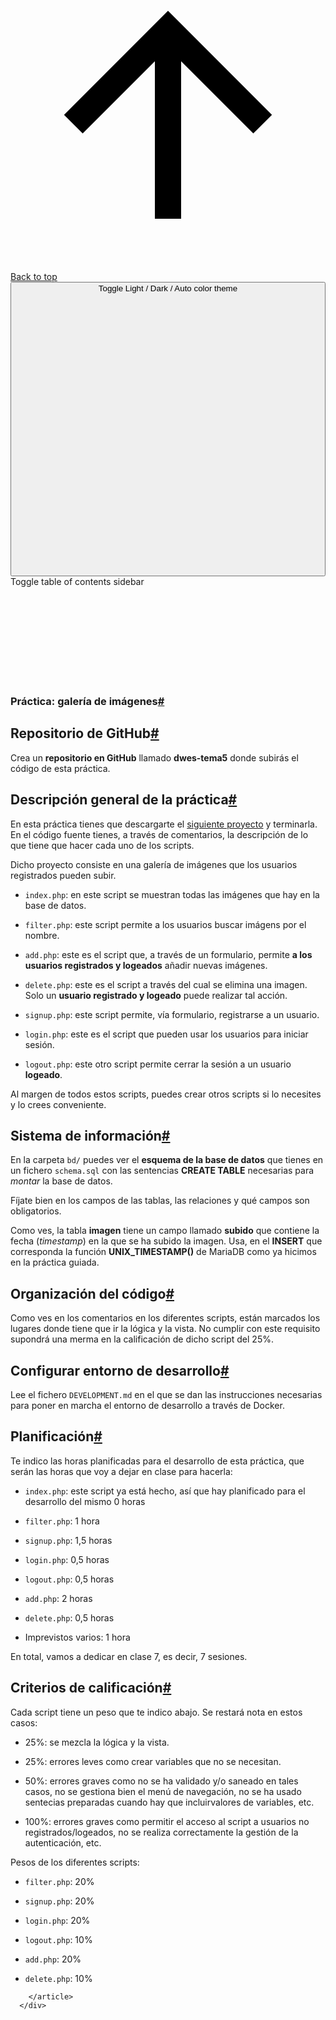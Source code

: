 <div class="article-container">
        <a href="#" class="back-to-top muted-link">
          <svg xmlns="http://www.w3.org/2000/svg" viewBox="0 0 24 24">
            <path d="M13 20h-2V8l-5.5 5.5-1.42-1.42L12 4.16l7.92 7.92-1.42 1.42L13 8v12z"></path>
          </svg>
          <span>Back to top</span>
        </a>
        <div class="content-icon-container">
          <div class="theme-toggle-container theme-toggle-content">
            <button class="theme-toggle">
              <div class="visually-hidden">Toggle Light / Dark / Auto color theme</div>
              <svg class="theme-icon-when-auto"><use href="#svg-sun-half"></use></svg>
              <svg class="theme-icon-when-dark"><use href="#svg-moon"></use></svg>
              <svg class="theme-icon-when-light"><use href="#svg-sun"></use></svg>
            </button>
          </div>
          <label class="toc-overlay-icon toc-content-icon" for="__toc">
            <div class="visually-hidden">Toggle table of contents sidebar</div>
            <i class="icon"><svg><use href="#svg-toc"></use></svg></i>
          </label>
        </div>
        <article role="main">
          <section id="practica-galeria-de-imagenes">
<h1>Práctica: galería de imágenes<a class="headerlink" href="#practica-galeria-de-imagenes" title="Enlazar permanentemente con este título">#</a></h1>
<section id="repositorio-de-github" class="">
<h2>Repositorio de GitHub<a class="headerlink" href="#repositorio-de-github" title="Enlazar permanentemente con este título">#</a></h2>
<p>Crea un <strong>repositorio en GitHub</strong> llamado <strong>dwes-tema5</strong> donde subirás el código de esta práctica.</p>
</section>
<section id="descripcion-general-de-la-practica" class="">
<h2>Descripción general de la práctica<a class="headerlink" href="#descripcion-general-de-la-practica" title="Enlazar permanentemente con este título">#</a></h2>
<p>En esta práctica tienes que descargarte el <a class="reference external" href="_static/galeria.zip">siguiente proyecto</a> y terminarla. En el código fuente tienes, a través de comentarios, la descripción de lo que tiene que hacer cada uno de los scripts.</p>
<p>Dicho proyecto consiste en una galería de imágenes que los usuarios registrados pueden subir.</p>
<ul class="simple">
<li><p><code class="file docutils literal notranslate"><span class="pre">index.php</span></code>: en este script se muestran todas las imágenes que hay en la base de datos.</p></li>
<li><p><code class="file docutils literal notranslate"><span class="pre">filter.php</span></code>: este script permite a los usuarios buscar imágens por el nombre.</p></li>
<li><p><code class="file docutils literal notranslate"><span class="pre">add.php</span></code>: este es el script que, a través de un formulario, permite <strong>a los usuarios registrados y logeados</strong> añadir nuevas imágenes.</p></li>
<li><p><code class="file docutils literal notranslate"><span class="pre">delete.php</span></code>: este es el script a través del cual se elimina una imagen. Solo un <strong>usuario registrado y logeado</strong> puede realizar tal acción.</p></li>
<li><p><code class="file docutils literal notranslate"><span class="pre">signup.php</span></code>: este script permite, vía formulario, registrarse a un usuario.</p></li>
<li><p><code class="file docutils literal notranslate"><span class="pre">login.php</span></code>: este es el script que pueden usar los usuarios para iniciar sesión.</p></li>
<li><p><code class="file docutils literal notranslate"><span class="pre">logout.php</span></code>: este otro script permite cerrar la sesión a un usuario <strong>logeado</strong>.</p></li>
</ul>
<p>Al margen de todos estos scripts, puedes crear otros scripts si lo necesites y lo crees conveniente.</p>
</section>
<section id="sistema-de-informacion" class="">
<h2>Sistema de información<a class="headerlink" href="#sistema-de-informacion" title="Enlazar permanentemente con este título">#</a></h2>
<p>En la carpeta <code class="file docutils literal notranslate"><span class="pre">bd/</span></code> puedes ver el <strong>esquema de la base de datos</strong> que tienes en un fichero <code class="file docutils literal notranslate"><span class="pre">schema.sql</span></code> con las sentencias <strong>CREATE TABLE</strong> necesarias para <em>montar</em> la base de datos.</p>
<p>Fíjate bien en los campos de las tablas, las relaciones y qué campos son obligatorios.</p>
<p>Como ves, la tabla <strong>imagen</strong> tiene un campo llamado <strong>subido</strong> que contiene la fecha (<em>timestamp</em>) en la que se ha subido la imagen. Usa, en el <strong>INSERT</strong> que corresponda la función <strong>UNIX_TIMESTAMP()</strong> de MariaDB como ya hicimos en la práctica guiada.</p>
</section>
<section id="organizacion-del-codigo" class="">
<h2>Organización del código<a class="headerlink" href="#organizacion-del-codigo" title="Enlazar permanentemente con este título">#</a></h2>
<p>Como ves en los comentarios en los diferentes scripts, están marcados los lugares donde tiene que ir la lógica y la vista. No cumplir con este requisito supondrá una merma en la calificación de dicho script del 25%.</p>
</section>
<section id="configurar-entorno-de-desarrollo" class="">
<h2>Configurar entorno de desarrollo<a class="headerlink" href="#configurar-entorno-de-desarrollo" title="Enlazar permanentemente con este título">#</a></h2>
<p>Lee el fichero <code class="file docutils literal notranslate"><span class="pre">DEVELOPMENT.md</span></code> en el que se dan las instrucciones necesarias para poner en marcha el entorno de desarrollo a través de Docker.</p>
</section>
<section id="planificacion" class="">
<h2>Planificación<a class="headerlink" href="#planificacion" title="Enlazar permanentemente con este título">#</a></h2>
<p>Te indico las horas planificadas para el desarrollo de esta práctica, que serán las horas que voy a dejar en clase para hacerla:</p>
<ul class="simple">
<li><p><code class="file docutils literal notranslate"><span class="pre">index.php</span></code>: este script ya está hecho, así que hay planificado para el desarrollo del mismo 0 horas</p></li>
<li><p><code class="file docutils literal notranslate"><span class="pre">filter.php</span></code>: 1 hora</p></li>
<li><p><code class="file docutils literal notranslate"><span class="pre">signup.php</span></code>: 1,5 horas</p></li>
<li><p><code class="file docutils literal notranslate"><span class="pre">login.php</span></code>: 0,5 horas</p></li>
<li><p><code class="file docutils literal notranslate"><span class="pre">logout.php</span></code>: 0,5 horas</p></li>
<li><p><code class="file docutils literal notranslate"><span class="pre">add.php</span></code>: 2 horas</p></li>
<li><p><code class="file docutils literal notranslate"><span class="pre">delete.php</span></code>: 0,5 horas</p></li>
<li><p>Imprevistos varios: 1 hora</p></li>
</ul>
<p>En total, vamos a dedicar en clase 7, es decir, 7 sesiones.</p>
</section>
<section id="criterios-de-calificacion" class="">
<h2>Criterios de calificación<a class="headerlink" href="#criterios-de-calificacion" title="Enlazar permanentemente con este título">#</a></h2>
<p>Cada script tiene un peso que te indico abajo. Se restará nota en estos casos:</p>
<ul class="simple">
<li><p>25%: se mezcla la lógica y la vista.</p></li>
<li><p>25%: errores leves como crear variables que no se necesitan.</p></li>
<li><p>50%: errores graves como no se ha validado y/o saneado en tales casos, no se gestiona bien el menú de navegación, no se ha usado sentecias preparadas cuando hay que incluirvalores de variables, etc.</p></li>
<li><p>100%: errores graves como permitir el acceso al script a usuarios no registrados/logeados, no se realiza correctamente la gestión de la autenticación, etc.</p></li>
</ul>
<p>Pesos de los diferentes scripts:</p>
<ul class="simple">
<li><p><code class="file docutils literal notranslate"><span class="pre">filter.php</span></code>: 20%</p></li>
<li><p><code class="file docutils literal notranslate"><span class="pre">signup.php</span></code>: 20%</p></li>
<li><p><code class="file docutils literal notranslate"><span class="pre">login.php</span></code>: 20%</p></li>
<li><p><code class="file docutils literal notranslate"><span class="pre">logout.php</span></code>: 10%</p></li>
<li><p><code class="file docutils literal notranslate"><span class="pre">add.php</span></code>: 20%</p></li>
<li><p><code class="file docutils literal notranslate"><span class="pre">delete.php</span></code>: 10%</p></li>
</ul>
</section>
</section>

        </article>
      </div>
